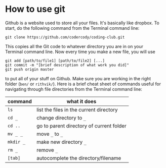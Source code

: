 # How to use git

Github is a website used to store all your files. It's basically like dropbox. To start, do the following command from the Terminal command line:

```
git clone https://github.com/codercody/coding-club.git
```

This copies all the Git code to whatever directory you are in on your Terminal command line. Now every time you make a new file, you will use

```
git add [path/to/file1] [path/to/file2] [...]
git commit -m "[brief description of what work you did]"
git push origin master
```

to put all of your stuff on Github. Make sure you are working in the right folder (`ben/` or `rithvik/`). Here is a brief cheat sheet of commands useful for navigating through file directories from the Terminal command line:

|command|what it does|
|-------|------------|
|`ls`   |list the files in the current directory|
|`cd _` |change directory to `_`|
|`cd ..`|go to parent directory of current folder|
|`mv _ _`|move `_` to `_`|
|`mkdir _`|make new directory `_`|
|`rm _` |remove `_`|
|`[tab]`|autocomplete the directory/filename|
